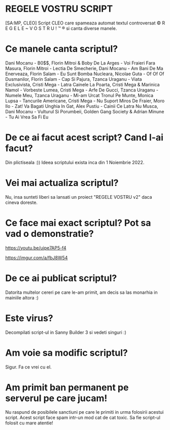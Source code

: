 # REGELE VOSTRU SCRIPT
[SA:MP, CLEO]
Script CLEO care spameaza automat textul controversat © R E G E L E ~ V O S T R U ! ™ ® si canta diverse manele.
# Ce manele canta scriptul?
Dani Mocanu - B0$$, Florin Mitroi & Boby De La Arges - Voi Fraieri Fara Masura, Florin Mitroi - Lectia De Smecherie, Dani Mocanu - Am Bani De Ma Enerveaza, Florin Salam - Eu Sunt Bomba Nucleara, Nicolae Guta - Of Of Of Dusmanilor, Florin Salam - Cap Si Pajura, Tzanca Uraganu - Viata Exclusivista, Cristi Mega - Latra Cainele La Poarta, Cristi Mega & Marinica Namol - Vorbeste Lumea, Cristi Mega - Arfe De Gucci, Tzanca Uraganu - Numele Meu, Tzanca Uraganu - Mi-am Urcat Tronul Pe Munte, Monica Lupsa - Tancurile Americane, Cristi Mega - Nu Suport Miros De Fraier, Moro Ilo - Zat! Va Bagati Unghia In Gat, Alex Pustiu - Cainii Ce Latra Nu Musca, Dani Mocanu - Vulturul Si Porumbeii, Golden Gang Society & Adrian Minune - Tu Ai Vrea Sa Fi Eu
# De ce ai facut acest script? Cand l-ai facut?
Din plictiseala :)) Ideea scriptului exista inca din 1 Noiembrie 2022.
# Vei mai actualiza scriptul?
Nu, insa sunteti liberi sa lansati un proiect "REGELE VOSTRU v2" daca cineva doreste.
# Ce face mai exact scriptul? Pot sa vad o demonstratie?
https://youtu.be/ujpe7AP5-f4

https://imgur.com/a/fbJ8W54
# De ce ai publicat scriptul?
Datorita multelor cereri pe care le-am primit, am decis sa las monarhia in mainiile altora :)
# Este virus?
Decompilati script-ul in Sanny Builder 3 si vedeti singuri :)
# Am voie sa modific scriptul?
Sigur. Fa ce vrei cu el.
# Am primit ban permanent pe serverul pe care jucam!
Nu raspund de posibilele sanctiuni pe care le primiti in urma folosirii acestui script. Acest script face spam intr-un mod cat de cat toxic. Sa fie script-ul folosit cu mare atentie!

